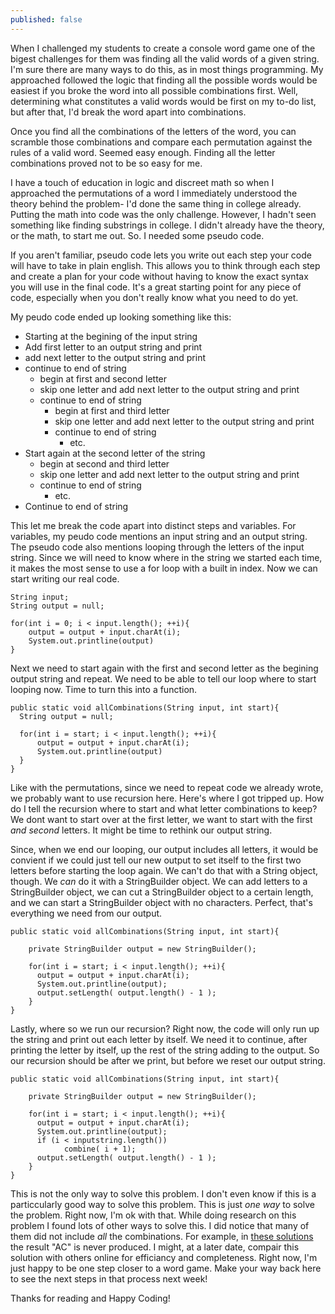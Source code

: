 ```yaml
---
published: false
---
```

When I challenged my students to create a console word game one of the bigest challenges for them was finding all the valid words of a given string. I'm sure there are many ways to do this, as in most things programming. My approached followed the logic that finding all the possible words would be easiest if you broke the word into all possible combinations first. Well, determining what constitutes a valid words would be first on my to-do list, but after that, I'd break the word apart into combinations. 

Once you find all the combinations of the letters of the word, you can scramble those combinations and compare each permutation against the rules of a valid word. Seemed easy enough. Finding all the letter combinations proved not to be so easy for me. 

I have a touch of education in logic and discreet math so when I approached the permutations of a word I immediately understood the theory behind the problem- I'd done the same thing in college already. Putting the math into code was the only challenge. However, I hadn't seen something like finding substrings in college. I didn't already have the theory, or the math, to start me out. So. I needed some pseudo code. 

If you aren't familiar, pseudo code lets you write out each step your code will have to take in plain english. This allows you to think through each step and create a plan for your code without having to know the exact syntax you will use in the final code. It's a great starting point for any piece of code, especially when you don't really know what you need to do yet.

My peudo code ended up looking something like this:
- Starting at the begining of the input string
- Add first letter to an output string and print
- add next letter to the output string and print
- continue to end of string
	- begin at first and second letter 
	- skip one letter and add next letter to the output string and print
	- continue to end of string
		- begin at first and third letter 
		- skip one letter and add next letter to the output string and print
		- continue to end of string
        	- etc.
- Start again at the second letter of the string
	- begin at second and third letter 
	- skip one letter and add next letter to the output string and print
	- continue to end of string
    	- etc.
- Continue to end of string


This let me break the code apart into distinct steps and variables. For variables, my peudo code mentions an input string and an output string. The pseudo code also mentions looping through the letters of the input string. Since we will need to know where in the string we started each time, it makes the most sense to use a for loop with a built in index. Now we can start writing our real code.

	String input;
    String output = null;
    
    for(int i = 0; i < input.length(); ++i){
    	output = output + input.charAt(i);
        System.out.printline(output)
    }




Next we need to start again with the first and second letter as the begining output string and repeat. We need to be able to tell our loop where to start looping now. Time to turn this into a function. 

	public static void allCombinations(String input, int start){
      String output = null;

      for(int i = start; i < input.length(); ++i){
          output = output + input.charAt(i);
          System.out.printline(output)
      }
    }


Like with the permutations, since we need to repeat code we already wrote, we probably want to use recursion here. Here's where I got tripped up. How do I tell the recursion where to start and what letter combinations to keep? We dont want to start over at the first letter, we want to start with the first _and second_ letters. It might be time to rethink our output string.

Since, when we end our looping, our output includes all letters, it would be convient if we could just tell our new output to set itself to the first two letters before starting the loop again. We can't do that with a String object, though. We _can_ do it with a StringBuilder object. We can add letters to a StringBuilder object, we can cut a StringBuilder object to a certain length, and we can start a StringBuilder object with no characters. Perfect, that's everything we need from our output.

	public static void allCombinations(String input, int start){
    	
    	private StringBuilder output = new StringBuilder();
        
      	for(int i = start; i < input.length(); ++i){
          output = output + input.charAt(i);
          System.out.printline(output);
          output.setLength( output.length() - 1 );
      	}
    }
    
Lastly, where so we run our recursion? Right now, the code will only run up the string and print out each letter by itself. We need it to continue, after printing the letter by itself, up the rest of the string adding to the output. So our recursion should be after we print, but before we reset our output string.

	public static void allCombinations(String input, int start){
    	
    	private StringBuilder output = new StringBuilder();
        
      	for(int i = start; i < input.length(); ++i){
          output = output + input.charAt(i);
          System.out.printline(output);
          if (i < inputstring.length())
    			combine( i + 1);
          output.setLength( output.length() - 1 );
      	}
    }

This is not the only way to solve this problem. I don't even know if this is a particcularly good way to solve this problem. This is just _one way_ to solve the problem. Right now, I'm ok with that. While doing research on this problem I found lots of other ways to solve this. I did notice that many of them did not include _all_ the combinations. For example, in [these solutions](https://www.geeksforgeeks.org/program-print-substrings-given-string/) the result "AC" is never produced. I might, at a later date, compair this solution with others online for efficiancy and completeness.  Right now, I'm just happy to be one step closer to a word game. Make your way back here to see the next steps in that process next week!

Thanks for reading and Happy Coding!
